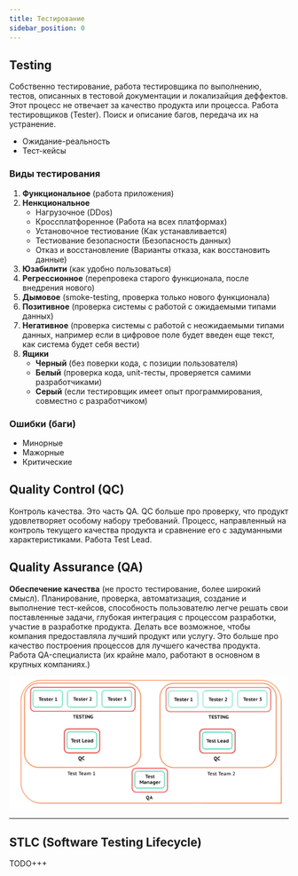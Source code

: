```yaml
---
title: Тестирование
sidebar_position: 0
---
```


## Testing

Собственно тестирование, работа тестировщика по выполнению, тестов, описанных в тестовой документации и локализайция деффектов. Этот процесс не отвечает за качество продукта или процесса. Работа тестировщиков (Tester). Поиск и описание багов, передача их на устранение.

- Ожидание-реальность
- Тест-кейсы

### Виды тестирования

1. **Функциональное** (работа приложения)
2. **Ненкциональное**
    - Нагрузочное (DDos)
    - Кроссплатфоренное (Работа на всех платформах)
    - Установочное тестиование (Как устанавливается)
    - Тестиование безопасности (Безопасность данных)
    - Отказ и восстановление (Варианты отказа, как восстановить данные)
3. **Юзабилити** (как удобно пользоваться)
4. **Регрессионное** (перепровека старого функционала, после внедрения нового)
5. **Дымовое** (smoke-testing, проверка только нового функционала)
6. **Позитивное** (проверка системы с работой с ожидаемыми типами данных)
7. **Негативное** (проверка системы с работой с неожидаемыми типами данных, например если в цифровое поле будет введен еще текст, как система будет себя вести)
8. **Ящики**
    - **Черный** (без поверки кода, с позиции пользователя)
    - **Белый** (проверка кода, unit-тесты, проверяется самими разработчиками)
    - **Серый** (если тестировщик имеет опыт программирования, совместно с разработчиком)

### Ошибки (баги)

- Минорные
- Мажорные
- Критические

## Quality Control (QC)

Контроль качества. Это часть QA. QC больше про проверку, что продукт удовлетворяет особому набору требований. Процесс, направленный на контроль текущего качества продукта и сравнение его с задуманными характеристиками. Работа Test Lead. 

## Quality Assurance (QA)

**Обеспечение качества** (не просто тестирование, более широкий смысл). Планирование, проверка, автоматизация, создание и выполнение тест-кейсов, способность пользователю легче решать свои поставленные задачи, глубокая интеграция с процессом разработки, участие в разработке продукта. Делать все возможное, чтобы компания предоставляла лучший продукт или услугу. Это больше про качество построения процессов для лучшего качества продукта. Работа QA-специалиста (их крайне мало, работают в основном в крупных компаниях.)

![test-grade](/img/qa/test-grade.png)

***

## STLC (Software Testing Lifecycle)

TODO+++

